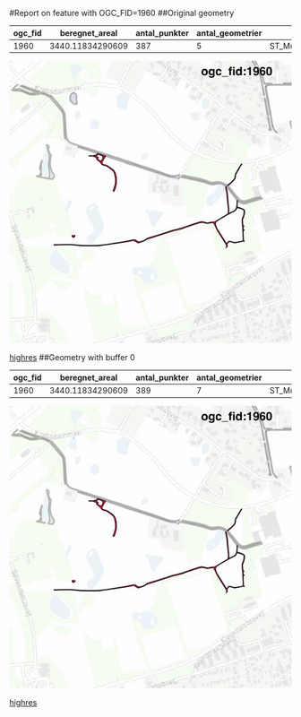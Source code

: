 #Report on feature with OGC_FID=1960
##Original geometry



| ogc_fid |  beregnet_areal  | antal_punkter | antal_geometrier |      type       |
|---------|------------------|---------------|------------------|-----------------|
|    1960 | 3440.11834290609 |           387 |                5 | ST_MultiPolygon|
![geom](../images/1960_invalid.jpg)


[highres](https://raw.githubusercontent.com/Septima/herlev/master/images/1960_invalid.jpg)
##Geometry with buffer 0



| ogc_fid |  beregnet_areal  | antal_punkter | antal_geometrier |      type       |
|---------|------------------|---------------|------------------|-----------------|
|    1960 | 3440.11834290609 |           389 |                7 | ST_MultiPolygon|
![geom](../images/1960_buffer0.jpg)


[highres](https://raw.githubusercontent.com/Septima/herlev/master/images/1960_buffer0_highres.jpg)
